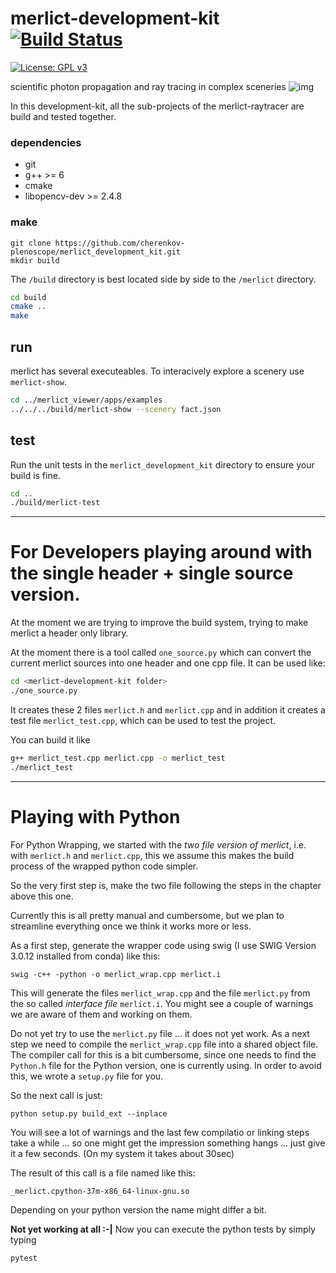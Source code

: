 # merlict-development-kit [![Build Status](https://travis-ci.org/cherenkov-plenoscope/merlict_development_kit.svg?branch=master)](https://travis-ci.org/cherenkov-plenoscope/merlict_development_kit)

[![License: GPL v3](https://img.shields.io/badge/License-GPL%20v3-blue.svg)](https://www.gnu.org/licenses/gpl-3.0)

scientific photon propagation and ray tracing in complex sceneries
![img](Readme/fact_and_spider_web.jpg)

In this development-kit, all the sub-projects of the merlict-raytracer are build and tested together.

### dependencies
* git
* g++ >= 6
* cmake
* libopencv-dev >= 2.4.8

### make
```
git clone https://github.com/cherenkov-plenoscope/merlict_development_kit.git
mkdir build
```
The `/build` directory is best located side by side to the `/merlict` directory.

```bash
cd build
cmake ..
make
```

## run
merlict has several executeables. To interacively explore a scenery use `merlict-show`.
```bash
cd ../merlict_viewer/apps/examples
../../../build/merlict-show --scenery fact.json
```

## test
Run the unit tests in the `merlict_development_kit` directory to ensure your build is fine.


```bash
cd ..
./build/merlict-test
```

---

# For Developers playing around with the single header + single source version.

At the moment we are trying to improve the build system, trying to make
merlict a header only library.

At the moment there is a tool called `one_source.py` which can convert the current merlict
sources into one header and one cpp file. It can be used like:

```bash
cd <merlict-development-kit folder>
./one_source.py
```

It creates these 2 files `merlict.h` and `merlict.cpp` and in addition it creates
a test file `merlict_test.cpp`, which can be used to test the project.

You can build it like

```bash
g++ merlict_test.cpp merlict.cpp -o merlict_test
./merlict_test
```


---

# Playing with Python

For Python Wrapping, we started with the *two file version of merlict*, i.e.
with `merlict.h` and `merlict.cpp`, this we assume this makes the build
process of the wrapped python code simpler.

So the very first step is, make the two file following the steps in the
chapter above this one.

Currently this is all pretty manual and cumbersome, but we plan to streamline
everything once we think it works more or less.

As a first step, generate the wrapper code using swig
(I use SWIG Version 3.0.12 installed from conda) like this:

    swig -c++ -python -o merlict_wrap.cpp merlict.i

This will generate the files `merlict_wrap.cpp` and the file `merlict.py` from
the so called *interface file* `merlict.i`. You might see a couple of warnings
we are aware of them and working on them.

Do not yet try to use the `merlict.py` file ... it does not yet work. As a
next step we need to compile the `merlict_wrap.cpp` file into a shared object
file. The compiler call for this is a bit cumbersome, since one needs to
find the `Python.h` file for the Python version, one is currently using.
In order to avoid this, we wrote a `setup.py` file for you.

So the next call is just:

    python setup.py build_ext --inplace

You will see a lot of warnings and the last few compilatio or linking steps
take a while ... so one might get the impression something hangs ... just give
it a few seconds. (On my system it takes about 30sec)

The result of this call is a file named like this:

    _merlict.cpython-37m-x86_64-linux-gnu.so

Depending on your python version the name might differ a bit.

**Not yet working at all :-|**
Now you can execute the python tests by simply typing

    pytest

